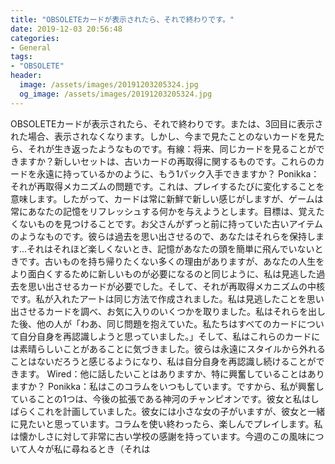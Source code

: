 ```yaml
---
title: "OBSOLETEカードが表示されたら、それで終わりです。"
date: 2019-12-03 20:56:48
categories:
- General
tags:
- "OBSOLETE"
header:
  image: /assets/images/20191203205324.jpg
  og_image: /assets/images/20191203205324.jpg
---
```


OBSOLETEカードが表示されたら、それで終わりです。または、3回目に表示された場合、表示されなくなります。しかし、今まで見たことのないカードを見たら、それが生き返ったようなものです。有線：将来、同じカードを見ることができますか？新しいセットは、古いカードの再取得に関するものです。これらのカードを永遠に持っているかのように、もう1パック入手できますか？ Ponikka：それが再取得メカニズムの問題です。これは、プレイするたびに変化することを意味します。したがって、カードは常に新鮮で新しい感じがしますが、ゲームは常にあなたの記憶をリフレッシュする何かを与えようとします。目標は、覚えたくないものを見つけることです。お父さんがずっと前に持っていた古いアイテムのようなものです。彼らは過去を思い出させるので、あなたはそれらを保持します...それはそれほど楽しくないとき、記憶があなたの頭を簡単に飛んでいないときです。古いものを持ち帰りたくない多くの理由がありますが、あなたの人生をより面白くするために新しいものが必要になるのと同じように、私は見逃した過去を思い出させるカードが必要でした。そして、それが再取得メカニズムの中核です。私が入れたアートは同じ方法で作成されました。私は見逃したことを思い出させるカードを調べ、お気に入りのいくつかを取りました。私はそれらを出した後、他の人が「わあ、同じ問題を抱えていた。私たちはすべてのカードについて自分自身を再認識しようと思っていました。」そして、私はこれらのカードには素晴らしいことがあることに気づきました。彼らは永遠にスタイルから外れることはないだろうと感じるようになり、私は自分自身を再認識し続けることができます。 Wired：他に話したいことはありますか、特に興奮していることはありますか？ Ponikka：私はこのコラムをいつもしています。ですから、私が興奮していることの1つは、今後の拡張である神河のチャンピオンです。彼女と私はしばらくこれを計画していました。彼女には小さな女の子がいますが、彼女と一緒に見たいと思っています。コラムを使い終わったら、楽しんでプレイします。私は懐かしさに対して非常に古い学校の感謝を持っています。今週のこの風味について人々が私に尋ねるとき（それは
